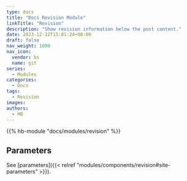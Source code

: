 ```yaml
---
type: docs
title: "Docs Revision Module"
linkTitle: "Revision"
description: "Show revision information below the post content."
date: 2023-12-22T15:01:24+08:00
draft: false
nav_weight: 1000
nav_icon:
  vendor: bs
  name: git
series:
  - Modules
categories:
  - Docs
tags:
  - Revision
images:
authors:
  - HB
---
```


{{% hb-module "docs/modules/revision" %}}

## Parameters

See [parameters]({{< relref "modules/components/revision#site-parameters" >}}).
